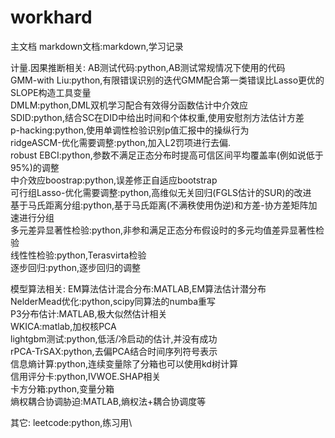 # workhard

主文档
markdown文档:markdown,学习记录

计量.因果推断相关:
AB测试代码:python,AB测试常规情况下使用的代码\
GMM-with Liu:python,有限错误识别的迭代GMM配合第一类错误比Lasso更优的SLOPE构造工具变量\
DMLM:python,DML双机学习配合有效得分函数估计中介效应\
SDID:python,结合SC在DID中给出时间和个体权重,使用安慰剂方法估计方差\
p-hacking:python,使用单调性检验识别p值汇报中的操纵行为\
ridgeASCM-优化需要调整:python,加入L2罚项进行去偏.\
robust EBCI:python,参数不满足正态分布时提高可信区间平均覆盖率(例如说低于95%)的调整\
中介效应boostrap:python,误差修正自适应bootstrap\
可行组Lasso-优化需要调整:python,高维似无关回归(FGLS估计的SUR)的改进\
基于马氏距离分组:python,基于马氏距离(不满秩使用伪逆)和方差-协方差矩阵加速进行分组\
多元差异显著性检验:python,非参和满足正态分布假设时的多元均值差异显著性检验\
线性性检验:python,Terasvirta检验\
逐步回归:python,逐步回归的调整

模型算法相关:
EM算法估计混合分布:MATLAB,EM算法估计潜分布\
NelderMead优化:python,scipy同算法的numba重写\
P3分布估计:MATLAB,极大似然估计相关\
WKICA:matlab,加权核PCA\
lightgbm测试:python,低活/冷启动的估计,并没有成功\
rPCA-TrSAX:python,去偏PCA结合时间序列符号表示\
信息熵计算:python,连续变量除了分箱也可以使用kd树计算\
信用评分卡:python,IVWOE.SHAP相关\
卡方分箱:python,变量分箱\
熵权耦合协调胁迫:MATLAB,熵权法+耦合协调度等

其它:
leetcode:python,练习用\
